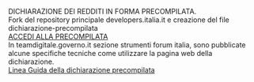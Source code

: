 DICHIARAZIONE DEI REDDITI IN FORMA PRECOMPILATA.
<br>
Fork del repository principale developers.italia.it e creazione del file dichiarazione-precompilata
<br>
<a href="https://dichiarazioneprecompilata.agenziaentrate.gov.it/PrecomWeb/">ACCEDI ALLA PRECOMPILATA </a>
<br>
In teamdigitale.governo.it sezione strumenti forum italia, sono pubblicate alcune specifiche tecniche come utilizzare la pagina web della dichiarazione.
<br>
<a href="https://forum.italia.it/t/agenzia-delle-entrate-dichiarazione-dei-redditi-in-forma-precompilata/39563">Linea Guida della dichiarazione precompilata </a>

